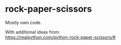 # rock-paper-scissors

Mostly own code.

With additional ideas from:<br>
https://realpython.com/python-rock-paper-scissors/#
